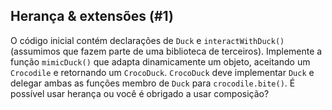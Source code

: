 ## Herança & extensões (#1)

O código inicial contém declarações de `Duck` e `interactWithDuck()` (assumimos que fazem parte de uma biblioteca de terceiros). Implemente a função `mimicDuck()` que adapta dinamicamente um objeto, aceitando um `Crocodile` e retornando um `CrocoDuck`. `CrocoDuck` deve implementar `Duck` e delegar ambas as funções membro de `Duck` para `crocodile.bite()`. É possível usar herança ou você é obrigado a usar composição?